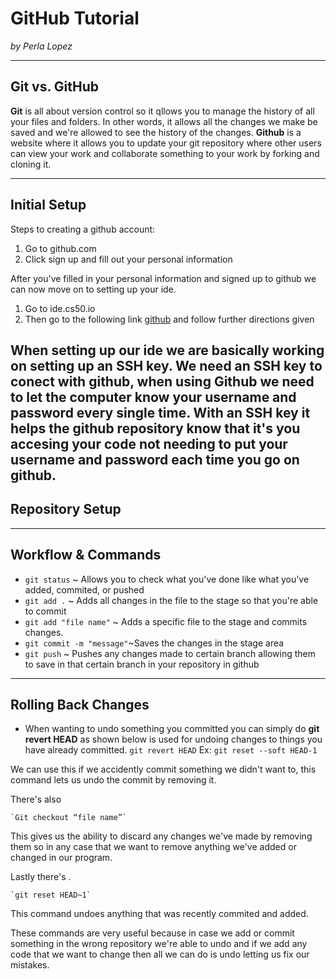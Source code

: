 # GitHub Tutorial

_by Perla Lopez_

---
## Git vs. GitHub
**Git** is all about version control so it qllows you to manage the history of all your files and folders. In other words, it allows all the changes we make be saved and we're allowed to see the history of the changes.
**Github** is a website where it allows you to update your git repository where other users can view your work
and collaborate something to your work by forking and cloning it.

---
## Initial Setup
Steps to creating a github account:

1. Go to github.com
2. Click sign up and fill out your personal information

After you've filled in your personal information and signed up to github we can now move on to setting up your ide.

1. Go to ide.cs50.io
2. Then go to the following link [github](https://github.com/hstatsep/ide50) and follow further
directions given

When setting up our ide we are basically working on setting up an SSH key. We need an SSH key to conect with github, when using Github we need to let the computer know your username and password every single time.
With an SSH key it helps the github repository know that it's you accesing your code not needing to put your username and password each time you go on github.
---
## Repository Setup

---
## Workflow & Commands
* `git status` ~ Allows you to check what you've done like what you've added, commited, or pushed
* `git add .`  ~ Adds all changes in the file to the stage so that you're able to commit
* `git add "file name"` ~ Adds a specific file to the stage and commits changes.
* `git commit -m "message"`~Saves the changes in the stage area
* `git push`   ~ Pushes any changes made to certain branch allowing them to save in that certain branch in
your repository in github

---
## Rolling Back Changes
* When wanting to undo something you committed you can simply do **git revert HEAD** as shown below is used for undoing changes to things you have already committed.
    `git revert HEAD`
    Ex:
    `git reset --soft HEAD-1`

We can use this if we accidently commit something we didn't want to, this command lets us undo the commit by removing it.

There's also

    `Git checkout “file name”`

This gives us the ability to discard any changes we've made by removing them so in any case that we want to remove anything we've added or changed in our program.

Lastly there's .

    `git reset HEAD~1`

This command undoes anything that was recently commited and added.

These commands are very useful because in case we add or commit something in the wrong repository we're able to undo and if we
add any code that we want to change then all we can do is undo letting us fix our mistakes.
